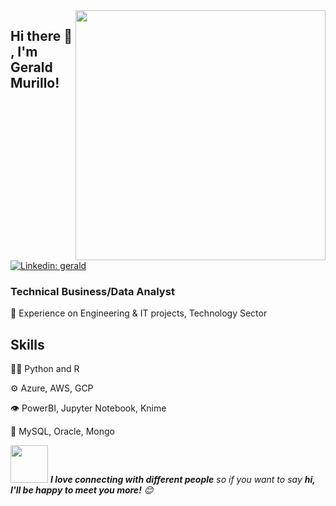 <img align='right' src="https://cdn.dribbble.com/users/20368/screenshots/4012238/data_scene.gif" width="400">

## Hi there 👋 , I'm Gerald Murillo!
[![Linkedin: gerald](https://img.shields.io/badge/geraldmurillo-blue?style=flat-square&logo=Linkedin&logoColor=white&link=https://www.linkedin.com/in/geraldmurillo/)](https://www.linkedin.com/in/geraldmurillo/)
### Technical Business/Data Analyst
🔭 Experience on Engineering & IT projects, Technology Sector

## Skills
👨‍💻  Python and R

⚙️ Azure, AWS, GCP

👁️ PowerBI, Jupyter Notebook, Knime

💽 MySQL, Oracle, Mongo


<img src="https://media.giphy.com/media/LnQjpWaON8nhr21vNW/giphy.gif" width="60"> <em><b>I love connecting with different people</b> so if you want to say <b>hi, I'll be happy to meet you more!</b> 😊</em>


<!--
Here are some ideas to get you started:
- 🔭 I’m currently working on ...
- 🌱 I’m currently learning ...
- 👯 I’m looking to collaborate on ...
- 🤔 I’m looking for help with ...
- 💬 Ask me about ...
- 📫 How to reach me: ...
- 😄 Pronouns: ...
- ⚡ Fun fact: ...
-->
